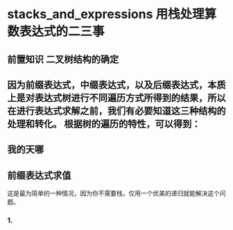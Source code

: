 # stacks_and_expressions 用栈处理算数表达式的二三事

## 前置知识 二叉树结构的确定

因为前缀表达式，中缀表达式，以及后缀表达式，本质上是对表达式树进行不同遍历方式所得到的结果，所以在进行表达式求解之前，我们有必要知道这三种结构的处理和转化。
根据树的遍历的特性，可以得到：
--- 
我的天哪
---

## 前缀表达式求值

这是最为简单的一种情况，因为你不需要栈，仅用一个优美的递归就能解决这个问题。

### 1.


